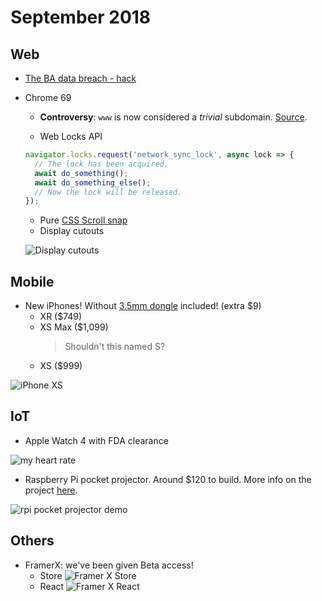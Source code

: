 # September 2018

## Web

- [The BA data breach - hack][ba news]
- Chrome 69

  - **Controversy**: `www` is now considered a _trivial_ subdomain. [Source][google www].

  - Web Locks API

  ```javascript
  navigator.locks.request('network_sync_lock', async lock => {
    // The lock has been acquired.
    await do_something();
    await do_something_else();
    // Now the lock will be released.
  });
  ```

  - Pure [CSS Scroll snap][scroll snap]
  - Display cutouts

  ![Display cutouts][display cutouts]

## Mobile

- New iPhones! Without [3.5mm dongle][no dongles] included! (extra $9)
  - XR ($749)
  - XS Max ($1,099)
    > Shouldn't this named S?
  - XS ($999)

![iPhone XS][iphone xs]

## IoT

- Apple Watch 4 with FDA clearance

![my heart rate][heart rate warning]

- Raspberry Pi pocket projector. Around $120 to build. More info on the project [here][rpi pocket projector project].

![rpi pocket projector demo][rpi pocket projector demo]

## Others

- FramerX: we've been given Beta access!
  - Store
    ![Framer X Store][framer x store]
  - React
    ![Framer X React][framer x react]

[no dongles]: https://www.theverge.com/2018/9/13/17852184/iphone-xs-headphone-jack-adapter-apple-event-2018
[ba news]: https://www.ft.com/content/e72a67c0-b5a8-11e8-b3ef-799c8613f4a1
[heart rate warning]: https://i.imgur.com/GUXUSZY.png
[iphone xs]: https://cdn.vox-cdn.com/thumbor/m6G38PgoX2sC5CRfsvKD7URLQVk=/0x0:2040x1360/1820x1213/filters:focal(913x439:1239x765):format(webp)/cdn.vox-cdn.com/uploads/chorus_image/image/61387055/Image_from_iOS__2_.0.jpg
[scroll snap]: https://developers.google.com/web/updates/2018/09/nic69#scroll-snap
[display cutouts]: https://developers.google.com/web/updates/images/2018/09/notch-extra-margin.png
[framer x react]: https://i.imgur.com/b4AVqC2.jpg
[framer x store]: https://i.imgur.com/UYIr7pU.png
[rpi pocket projector project]: https://www.mickmake.com/products/piprojector-1-x-series-documentation
[rpi pocket projector demo]: https://img.youtube.com/vi/RxQ4GFfPJFo/maxresdefault.jpg
[google www]: https://bugs.chromium.org/p/chromium/issues/detail?id=881410
